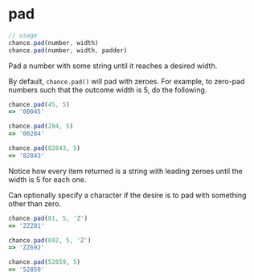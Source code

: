 # pad

```js
// usage
chance.pad(number, width)
chance.pad(number, width, padder)
```

Pad a number with some string until it reaches a desired width.

By default, `chance.pad()` will pad with zeroes. For example, to zero-pad
numbers such that the outcome width is 5, do the following.

```js
chance.pad(45, 5)
=> '00045'

chance.pad(284, 5)
=> '00284'

chance.pad(82843, 5)
=> '82843'
```

Notice how every item returned is a string with leading zeroes until the width
is 5 for each one.

Can optionally specify a character if the desire is to pad with something other
than zero.

```js
chance.pad(81, 5, 'Z')
=> 'ZZZ81'

chance.pad(692, 5, 'Z')
=> 'ZZ692'

chance.pad(52859, 5)
=> '52859'
```
